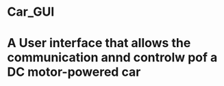 # Car_GUI
# A User interface that allows the communication annd controlw pof a DC motor-powered car

